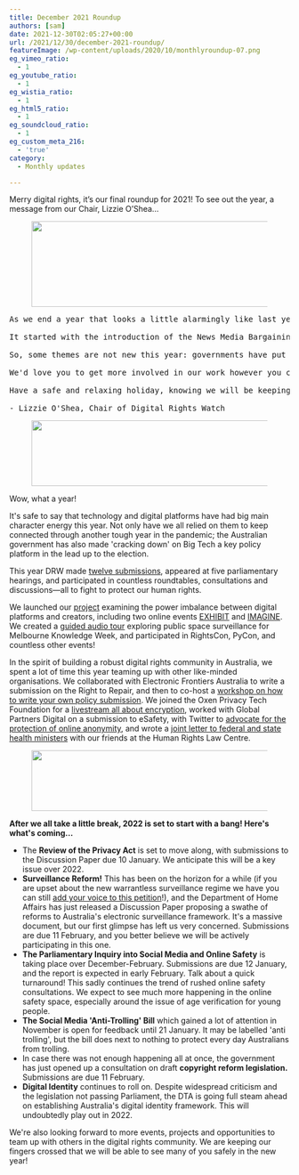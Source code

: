 ```yaml
---
title: December 2021 Roundup
authors: [sam]
date: 2021-12-30T02:05:27+00:00
url: /2021/12/30/december-2021-roundup/
featureImage: /wp-content/uploads/2020/10/monthlyroundup-07.png
eg_vimeo_ratio:
  - 1
eg_youtube_ratio:
  - 1
eg_wistia_ratio:
  - 1
eg_html5_ratio:
  - 1
eg_soundcloud_ratio:
  - 1
eg_custom_meta_216:
  - 'true'
category:
  - Monthly updates

---
```

Merry digital rights, it&#8217;s our final roundup for 2021! To see out the year, a message from our Chair, Lizzie O&#8217;Shea…

<div class="wp-block-image">
  <figure class="aligncenter size-large"><img loading="lazy" decoding="async" width="1024" height="154" src="/wp-content/uploads/2022/01/TLDR-1000-x-150-mm-2-1024x154.png" alt="" class="wp-image-8198" srcset="/wp-content/uploads/2022/01/TLDR-1000-x-150-mm-2-1024x154.png 1024w, /wp-content/uploads/2022/01/TLDR-1000-x-150-mm-2-300x45.png 300w, /wp-content/uploads/2022/01/TLDR-1000-x-150-mm-2-768x115.png 768w, /wp-content/uploads/2022/01/TLDR-1000-x-150-mm-2-1536x230.png 1536w, /wp-content/uploads/2022/01/TLDR-1000-x-150-mm-2-2048x307.png 2048w" sizes="(max-width: 1024px) 100vw, 1024px" /></figure>
</div>

<pre class="wp-block-verse">As we end a year that looks a little alarmingly like last year, Digital Rights Watch has been characteristically busy!

It started with the introduction of the News Media Bargaining Code, and the Facebook news ban (remember that?)—where it became clear that ceding control of online spaces to mega corporations has very serious consequences. We've seen a suite of new surveillance powers, indeed some of the most aggressive to date, with the Identify and Disrupt Act facilitating mass warrantless surveillance and state sponsored hacking. For us, the overly broad Online Safety Act was a worry, and it's troubling to think that safety might be the new word for censorship. A long-overdue review of the Privacy Act has also been in the mix, and now we add to that a push to regulate social media and dispense with anonymity under the badly named 'anti-trolling' bill. With a looming election, the Coalition government wants to look busy in this space (perhaps to avoid discussion of a federal corruption body?) and in our experience that usually results in rushed and bad policy.

So, some themes are not new this year: governments have put their interests ahead of our right to digital security and companies continue to prioritise their business model over our democracy and well being. But every year I feel better about the state of our digital rights, because every year, I see our movement growing in number. It's clear that discussions about digital rights are more diverse than ever, and we've been proud to facilitate some of those through our own events and projects.

We'd love you to get more involved in our work however you can - whether that's supporting our campaigns, sharing our content, giving us feedback or becoming a regular donor. We can't promise that we can stop all the silly and bad things done by governments and companies, but we can continue to build a community of thinkers and activists who are strong enough to take them on.

Have a safe and relaxing holiday, knowing we will be keeping an eye on your digital rights.

- Lizzie O'Shea, Chair of Digital Rights Watch
</pre>

<div class="wp-block-image">
  <figure class="aligncenter size-large is-resized"><img loading="lazy" decoding="async" src="/wp-content/uploads/2022/01/1-1024x154.png" alt="" class="wp-image-8200" width="784" height="118" srcset="/wp-content/uploads/2022/01/1-1024x154.png 1024w, /wp-content/uploads/2022/01/1-300x45.png 300w, /wp-content/uploads/2022/01/1-768x115.png 768w, /wp-content/uploads/2022/01/1-1536x230.png 1536w, /wp-content/uploads/2022/01/1-2048x307.png 2048w" sizes="(max-width: 784px) 100vw, 784px" /></figure>
</div>

Wow, what a year!

It's safe to say that technology and digital platforms have had big main character energy this year. Not only have we all relied on them to keep connected through another tough year in the pandemic; the Australian government has also made 'cracking down' on Big Tech a key policy platform in the lead up to the election.

This year DRW made <a href="https://u1584542.ct.sendgrid.net/ss/c/CMxF4nARlf6wAFa1PSfv0mmZ9RIuK0LyVv5J0Wo3jtL-AgTI0do6sunqZd8y-MTXlvEYoTxvhmo3GZauduj9nm_BQD6VKGBiuZ03LnXWcWkYYUd5wTJEDydxgO2odPwTQXxbtA-fY8QNaOUB6XP8AlS5RoA3TUk0oZ2nqnTh5emMn07SXyk7lVrUFxV3DaIH7DpaJzbn7GCKT3MGQ91MTFlVNqO-lagLaxsb_qZQsuLlP-ZZv5F0jtrNgYekWdPMPDDTakSkUSNwkQUNiq4o0Hu5QoIPWQ7zMmHuwE85zEjvOTYU2wwdneQOtHZa_kXGAWiK3VTzWWiZ37kc0sY8cSAX8GqvzCsw7KLOH9IvNiDcfZP58_jYm4kWFK4MYza14oXk_YmON5-CvIB_ipW7_A/3i2/zElY_qrrQnucBWUIBYBtkw/h0/ZNrwB-eHdVKQRmdTpEelkE0tHi9bxi7sBab5YaQnxpU" rel="noreferrer noopener" target="_blank">twelve submissions</a>, appeared at five parliamentary hearings, and participated in countless roundtables, consultations and discussions—all to fight to protect our human rights.

We launched our <a href="https://u1584542.ct.sendgrid.net/ss/c/CMxF4nARlf6wAFa1PSfv0mmZ9RIuK0LyVv5J0Wo3jtLpq9NXpU4Up6Pdd5bDYjWyGIbJGB9pfjiguLhdejrgsxFNhquLo-qDVbgHw1dPA15oUrJv0Zz4Na5nMmrF8OImSC3qsKj11VcHbdzyTJZlu-foLfVgKyDyv0xjg2Pxj72APxuKjVc5iUcHj_a1hGp46yL-qBYenNi7g347khnk8Cgzb4hgHmH26tpiGWw_YF0wGhhlRAAVjqxXJPQ3eNG_2HylSusjdY8xQVAmHe_OQB8aFN0N7qJcJRECiMVsqQcfmxKprwDd2q1NGJlJ6OG9gFucse8fejoBXVNhH7XU04bSSSrzl8zwSfa8DcLijbKnyPWPdCMR2ey-1P6OuT2mB4luN-RA1YhFRuKIusRQNA/3i2/zElY_qrrQnucBWUIBYBtkw/h1/kIoy5rjvfzss7dbyPfd2EVU2ec1F9OaRSf3EIivSPaQ" rel="noreferrer noopener" target="_blank">project</a> examining the power imbalance between digital platforms and creators, including two online events <a href="https://u1584542.ct.sendgrid.net/ss/c/CMxF4nARlf6wAFa1PSfv0mmZ9RIuK0LyVv5J0Wo3jtLg-HrXGeKzsRQ8MQlevRbDiuzqgkGQ2KfHocw730IE9pXgKB9fmUlP4gQ2iBz5fXJPOjNSxJseiq1o5T4OLqZuqbL38D6vCL2D0zR5_9BZNnMgQA-sSlizZ1ya24G_vTyq_GT3k7GII8KhOmTBjejtrlvcFMZpD9GPggzR0JP1oxUtV4S5r5I2s2kM4EmNoOrvF29_0NfAa5_NkWmTtURPjkWoAEfF-Av1G-pzRRf0sTkQOUy12JGtWxMbcpaLuSSsbvFm83dFDmhlyaX9W-ge5s3rYPbNjj8XqgPmhN7Ao0xEDhuU4Too3glcP2SfQWvca4WH5c3tyf_3cQkTisF870OFldu1_8gKkZT8YDtD4g/3i2/zElY_qrrQnucBWUIBYBtkw/h2/xgsf1Wjdeu-iTjFYI5jIhzbu4epuljCAvbYwLaW-Qds" rel="noreferrer noopener" target="_blank">EXHIBIT</a> and <a href="https://u1584542.ct.sendgrid.net/ss/c/CMxF4nARlf6wAFa1PSfv0mmZ9RIuK0LyVv5J0Wo3jtI5ZEh3mY6GTWM-pZE8svpZhElJjsOaFZdOMIrT61z1qb9QzM8FdnCuXVAmJWGeh5KrN-qfBgTZaPjylivnc2j6zkuVeY5OVBKJ16ZGiuu5OZV1HBBJp5lBKjGHdrCb_ERSzNgYxwzGcUWh7hHS5K5VGznNVfkh20P_e0TUO7cWGitY0X5O7_Ur6_V2d2rjU_vEClpwELY-c60KuZagKUduf2Jynipboh_AB0nC8EbcgITcgKitqi1455sIWPkgYrZrPUGTvESB-UKy18NymwIkORrHgm1Jl70OBKfYgOpdviI70fB_AUQRPcm47fmGGoBkGup7qXrSfu1ENHET4UYqJi9oyuLsKTdhzMbsPWOQig/3i2/zElY_qrrQnucBWUIBYBtkw/h3/0Aw_xoGI80mmcQPcTPSgWRMba4J12D4yHT2I78ZJ8dM" rel="noreferrer noopener" target="_blank">IMAGINE</a>. We created a <a href="https://u1584542.ct.sendgrid.net/ss/c/CMxF4nARlf6wAFa1PSfv0mmZ9RIuK0LyVv5J0Wo3jtKupaUP7fEDiszgkV52AIiPv04wvw8lbzYECjqB0ogz0Tnxw-B9wXHQ2zoSbIArQZAdLBa7thn6F8oZkBOyZSxw4k6Pg5cKzXCpqDrxcNWyJKBztmKBmZHRsnjvpScaqr2DbAZeR0hvCHNzerLzOrFpevSfp9-LBVAS0e8x3V59mJ0PqS8hdwZ6vd0vTQVLMxOhtx1pF_qO7VhbMpEtmBhPyi8qU3hGL-oLlt3W3xjrU9nu4fonJc0MKSt5nm22YRuKKSWqiPX3n--31NbaFgLrjaOB7L2Mb6ATL_DHQnLpLUuRAgUHB2oUqOf_RWH0uK88cpEraCbAyEv_SyLxe1p136lD8h6GZsWjjCkOXVJAwQyTnGOwRjseF6AZkZiP17I/3i2/zElY_qrrQnucBWUIBYBtkw/h4/Yfm0zPlv7S3o5vH---j6RdxuV4kPq5vMowOBiofhsIE" rel="noreferrer noopener" target="_blank">guided audio tour</a> exploring public space surveillance for Melbourne Knowledge Week, and participated in RightsCon, PyCon, and countless other events!

In the spirit of building a robust digital rights community in Australia, we spent a lot of time this year teaming up with other like-minded organisations. We collaborated with Electronic Frontiers Australia to write a submission on the Right to Repair, and then to co-host a <a href="https://u1584542.ct.sendgrid.net/ss/c/CMxF4nARlf6wAFa1PSfv0mmZ9RIuK0LyVv5J0Wo3jtI-xmUIpcn28BoGjReeHaCIYY7KE57VXKJGe9KanYvl4USAX7u6C6BMqFqH_Tcy09UxptIBeFQtZHfWfWnbJBSMGmgc3xVbLG5qwxWRD800s8XJ9Rvc42Q67aStMYfVbQ6PtWm1pWbCKQ-jxwk-3FlAlMOJtdle8smSNnkizUzuFELne72cSP2HQE9XdXEozIlWWy5HIT5wXykhDLs-wghsUs-pdbTQ5MXsjhbY3sLAhque43mcnt670OT-ChYREkntlCy7rbmvY0eeA62rHqA48DO7SEdw-PFwb1__ti9DNBAwTWac5b7LLqCtD-37O0ZPUXFgBN2GgAwNKyiEtgSYmBsSQC4yggm8q8QFH5VZNJjfz2gm82PR-FAYi2V2FtqWkwL3CzUuc7LtlTesL_Sr/3i2/zElY_qrrQnucBWUIBYBtkw/h5/v716t1qFAZ5BkPMWxSHM8iWrZ0nY5dW3L67HAuhtokA" rel="noreferrer noopener" target="_blank">workshop on how to write your own policy submission</a>. We joined the Oxen Privacy Tech Foundation for a <a href="https://u1584542.ct.sendgrid.net/ss/c/atcYNHk4Eh2YdGnwBh-YDOJPR4Z5lDybbWIPhQSOR8HRDiAkHMTwOE72o1xukxUan4SuPf5FdJcWDxP4qmFmHNDKdrO2cVCzBQz7ISJht861vGR3Qiv8h2DHNNsyQHAQuDwRy93hVBvS0n9z6xmyN15aM8r_wr1jpOLJjcPlDZc2cmjysgLqSInm5xSzOp6gU8Dp3lJs8DUgJ8pfz_VQ1SJMktt50y9a6eeGWBI90G7q5NIRXRCUjIlvCT0LD6l_RHRDUp0y4mpNRKvBKNY_yU3RPoXCqOlBfOUw-l3M4IZMuUOFWbjbQBUH5HJ6sy1FxKjuNR-103_kBLPx06uSOLEMAcxgtGbDsI619HVioUadrPe_TAhTDK2vsUuLQuvIumB6oQgV4--zTksJlWqe_Q/3i2/zElY_qrrQnucBWUIBYBtkw/h6/rtT1125P2n2TiPzBjQrXOPcBLdigZmS3FzKtXdm802w" rel="noreferrer noopener" target="_blank">livestream all about encryption</a>, worked with Global Partners Digital on a submission to eSafety, with Twitter to <a href="https://u1584542.ct.sendgrid.net/ss/c/atcYNHk4Eh2YdGnwBh-YDOJPR4Z5lDybbWIPhQSOR8EQeT6giAabQni-P2ZcNOl3cbNqNrq9mL_LJfkm7mEzPiH5Tv7CdhctP8hbBACTf79fvZgiHLK6NZJrm_2vh5gqNo3o8aEydFFk6pBzb0cGOmiN_rLqCjzigMdCQ0uDUc7Q1of5wjGxoKaVONHA47iLvqC4QHiqhqN-nUpVOLhHiEFQycpN6DjZYS57RW1-w6lL-P5sbgsvTIJ1kjpKOm1QzhZW8OWTBW-lUrMoog-Kur1h1fPawlJAqWfnVIY8J4_4VuDRcaPIeKlhEIz7R8y9POU0OgyfeOqkTiLHCqhFj9Rg2N7aC4Ps-Uu73YB3l0HuAyXzT_nf3qKWdDKV_Ifw/3i2/zElY_qrrQnucBWUIBYBtkw/h7/0HSEzsrizf91xE-yagQoinEfKyqL9kybi4HbXURooVM" rel="noreferrer noopener" target="_blank">advocate for the protection of online anonymity</a>, and wrote a <a href="https://u1584542.ct.sendgrid.net/ss/c/CMxF4nARlf6wAFa1PSfv0mmZ9RIuK0LyVv5J0Wo3jtI-xmUIpcn28BoGjReeHaCI8cpTDD5xz_irr7HlcTGv9WWIckh4Ms1hwDnigohOlRLsA9cw58196PNooHKDzypDflLv9DFyZOuQurGrbjqQrgFd-MArk0PD34fBq0czsvG6-AY8fGIHxCqP7xQQqwLcQ3pLz5kutJYwr0yQ8imeY40cpHVNtjn0OIlhbtCHon8ux0fFo6FvqkjsjnSd1-LfiGdpLmQ0JAHxddiSRLYA_YDGguJsF0vychI9FkCULK1D-wxmz82MCBIID2k20eexZDaYB69mrnFlBSj__qNrpN8GNBig5vDW_04J-2-ajVVUviRWBMYbmPE4mScb_31KlG1buA6Ng3oD3OyjoVs12wLp5I-zuD6EJ5myOfRePFSEukvMBMQH-UiXoReQXYgRFtnClkJhzcBM1bBybP_ZRWidn3diak0P47ade_TT_NJCCL7BVBnnyOOlF-bajhI3Tw_Tm-80vvk3qAgrtl6bOA/3i2/zElY_qrrQnucBWUIBYBtkw/h8/udyiSA6zp99G3iVPL-_KhvJyWHWNtjuDuM9TO9Stv5Y" rel="noreferrer noopener" target="_blank">joint letter to federal and state health ministers</a> with our friends at the Human Rights Law Centre.

<div class="wp-block-image">
  <figure class="aligncenter size-large is-resized"><img loading="lazy" decoding="async" src="/wp-content/uploads/2022/01/2-1024x154.png" alt="" class="wp-image-8201" width="728" height="109" srcset="/wp-content/uploads/2022/01/2-1024x154.png 1024w, /wp-content/uploads/2022/01/2-300x45.png 300w, /wp-content/uploads/2022/01/2-768x115.png 768w, /wp-content/uploads/2022/01/2-1536x230.png 1536w, /wp-content/uploads/2022/01/2-2048x307.png 2048w" sizes="(max-width: 728px) 100vw, 728px" /></figure>
</div>

**After we all take a little break, 2022 is set to start with a bang! Here's what's coming…**

  * The **Review of the Privacy Act** is set to move along, with submissions to the Discussion Paper due 10 January. We anticipate this will be a key issue over 2022.
  * **Surveillance Reform!** This has been on the horizon for a while (if you are upset about the new warrantless surveillance regime we have you can still <a href="https://u1584542.ct.sendgrid.net/ss/c/tTBUZwcBH_2q13Ow12s-jZ2h-gZo4dt2A0iVNlolBRzg0RCeDkaPbBIRLKDfNSxLIso-8YH-0KYvgW8t2xykNKnfhlOGcxCQ8cumpHd8xKrVJoWLp459Q1vwkOsggVAJLKIk_y2m4a3Y7GN5eR2bVag3PJYuDTuW8ck2zI47TDUtVxy8TBNvjXVYNOo9yah8d8SiMzZoQXpcSAH1yMWcmfMARGU2TKb58s1oJwH14p__ryrF4cOdfMdzT95tJm6ugRuuV05_KexMqNHk6sXPA4frLDr1TDJ3OFn-3oENZqfjVsSTDs3Oh-KZHr6WHPabYQanBAke2hAAQaOMAecY6Gbn-foVU2n2e0QyLPtYfePFHyo2AmW4B4n5lnZI1K3EuAwh2OSWX8WIhGabyl1uwczoInytNoUAJr6Nyi3gd4w/3i2/zElY_qrrQnucBWUIBYBtkw/h9/9TZGB-NcDi_FVtEZhOvKXnGgPkKV4ifFoLhSspR9C2s" rel="noreferrer noopener" target="_blank">add your voice to this petition</a>!), and the Department of Home Affairs has just released a Discussion Paper proposing a swathe of reforms to Australia's electronic surveillance framework. It's a massive document, but our first glimpse has left us very concerned. Submissions are due 11 February, and you better believe we will be actively participating in this one.
  * **The Parliamentary Inquiry into Social Media and Online Safety** is taking place over December-February. Submissions are due 12 January, and the report is expected in early February. Talk about a quick turnaround! This sadly continues the trend of rushed online safety consultations. We expect to see much more happening in the online safety space, especially around the issue of age verification for young people.
  * **The Social Media 'Anti-Trolling' Bill** which gained a lot of attention in November is open for feedback until 21 January. It may be labelled 'anti trolling', but the bill does next to nothing to protect every day Australians from trolling.
  * In case there was not enough happening all at once, the government has just opened up a consultation on draft **copyright reform legislation.** Submissions are due 11 February.
  * **Digital Identity** continues to roll on. Despite widespread criticism and the legislation not passing Parliament, the DTA is going full steam ahead on establishing Australia's digital identity framework. This will undoubtedly play out in 2022.

We're also looking forward to more events, projects and opportunities to team up with others in the digital rights community. We are keeping our fingers crossed that we will be able to see many of you safely in the new year!
